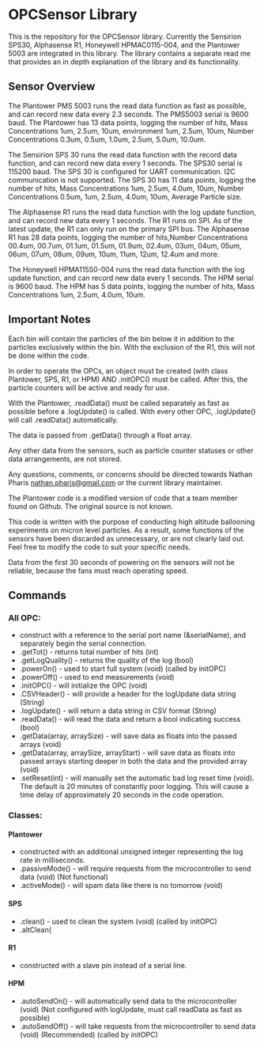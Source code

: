 # OPCSensor Library
This is the repository for the OPCSensor library. Currently the Sensirion SPS30, Alphasense R1, Honeywell HPMAC0115-004, and the Plantower 5003 are integrated in this library.
The library contains a separate read me that provides an in depth explanation of the library and its functionality.

## Sensor Overview
The Plantower PMS 5003 runs the read data function as fast as possible, and can record new data every 2.3 seconds. The PMS5003 serial is 9600 baud. The Plantower has 13 data points, logging the number of hits, Mass Concentrations 1um, 2.5um, 10um, environment 1um, 2.5um, 10um, Number Concentrations 0.3um, 0.5um, 1.0um, 2.5um, 5.0um, 10.0um.
 
The Sensirion SPS 30 runs the read data function with the record data function, and can record new data every 1 seconds. The SPS30 serial is 115200 baud. The SPS 30 is configured for UART communication. I2C communication is not supported. The SPS 30 has 11 data points, logging the number of hits, Mass Concentrations 1um, 2.5um, 4.0um, 10um, Number Concentrations 0.5um, 1um, 2.5um, 4.0um, 10um, Average Particle size.

The Alphasense R1 runs the read data function with the log update function, and can record new data every 1 seconds. The R1 runs on SPI. As of the latest update, the R1 can only run on the primary SPI bus. The Alphasense R1 has 28 data points, logging the number of hits,Number Concentrations 00.4um, 00.7um, 01.1um, 01.5um, 01.9um, 02.4um, 03um, 04um, 05um, 06um, 07um, 08um, 09um, 10um, 11um, 12um, 12.4um and more.

The Honeywell HPMA115S0-004 runs the read data function with the log update function, and can record new data every 1 seconds. The HPM serial is 9600 baud. The HPM has 5 data points, logging the number of hits, Mass Concentrations 1um, 2.5um, 4.0um, 10um.

## Important Notes
Each bin will contain the particles of the bin below it in addition to the particles exclusively within the bin. With the exclusion of the R1, this will not be done within the code.

In order to operate the OPCs, an object must be created (with class Plantower, SPS, R1, or HPM) AND .initOPC() must be called. After this, the particle counters will be active and ready for use.

With the Plantower, .readData() must be called separately as fast as possible before a .logUpdate() is called. With every other OPC, .logUpdate() will call .readData() automatically.

The data is passed from .getData() through a float array.

Any other data from the sensors, such as particle counter statuses or other data arrangements, are not stored.

Any questions, comments, or concerns should be directed towards Nathan Pharis <nathan.pharis@gmail.com> or the current library maintainer.

The Plantower code is a modified version of code that a team member found on Github. The original source is not known.

This code is written with the purpose of conducting high altitude ballooning experiments on micron level particles. As a result, some functions of the sensors have been discarded as unnecessary, or are not clearly laid out. Feel free to modify the code to suit your specific needs.

Data from the first 30 seconds of powering on the sensors will not be reliable, because the fans must reach operating speed.

## Commands
### All OPC:
 - construct with a reference to the serial port name (&serialName), and separately begin the serial connection.
 - .getTot() - returns total number of hits (int)
 - .getLogQuality() - returns the quality of the log (bool)
 - .powerOn() - used to start full system (void) (called by initOPC)
 - .powerOff() - used to end measurements (void)
 - .initOPC() - will initialize the OPC (void)
 - .CSVHeader() - will provide a header for the logUpdate data string (String)
 - .logUpdate() - will return a data string in CSV format (String)
 - .readData() - will read the data and return a bool indicating success (bool)
 - .getData(array, arraySize) - will save data as floats into the passed arrays (void)
 - .getData(array, arraySize, arrayStart) - will save data as floats into passed arrays starting deeper in both the data and the provided array (void)
 - .setReset(int) - will manually set the automatic bad log reset time (void). The default is 20 minutes of constantly poor logging. This will cause a time delay 
					of approximately 20 seconds in the code operation.

### Classes:
#### Plantower
- constructed with an additional unsigned integer representing the log rate in milliseconds.
- .passiveMode() - will require requests from the microcontroller to send data (void) (Not functional)
- .activeMode() - will spam data like there is no tomorrow (void)

#### SPS
- .clean() - used to clean the system (void) (called by initOPC)
- .altClean(

#### R1
- constructed with a slave pin instead of a serial line.

#### HPM
- .autoSendOn() - will automatically send data to the microcontroller (void) (Not configured with logUpdate, must call readData as fast as possible)
- .autoSendOff() - will take requests from the microcontroller to send data (void) (Recommended) (called by initOPC)
